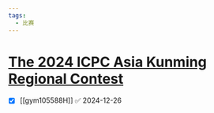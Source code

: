 ```yaml
---
tags:
  - 比赛
---
```

# [The 2024 ICPC Asia Kunming Regional Contest](https://codeforces.com/gym/105588)

- [x] [[gym105588H]] ✅ 2024-12-26
